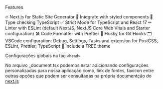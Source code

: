 
Features

🔥 Next.js for Static Site Generator
🎨 Integrate with styled components
🥳 Type checking TypeScript
✅ Strict Mode for TypeScript and React 17
✏ Linter with ESLint (default NextJS, NextJS Core Web Vitals and Starter configuration)
🛠 Code Formatter with Prettier
🦊 Husky for Git Hooks
🗂 VSCode configuration: Debug, Settings, Tasks and extension for PostCSS, ESLint, Prettier, TypeScript
🌈 Include a FREE theme


Configurações globais na tag `<head>`

No arquivo _document.tsx podemos estar adicionando  configurações personalizadas para nossa aplicação como, link de fontes, favicon entre outras opções que podem ser consultadas na própria documentção do [next.js](https://nextjs.org/docs/advanced-features/custom-document)

